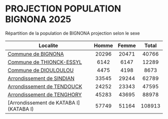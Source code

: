 # PROJECTION POPULATION BIGNONA 2025
	
Répartition de la population de BIGNONA projection selon le sexe
	
| Localite  | Homme | Femme | Total |
| --------- |:-----:|:-----:|:-----:|
| [Commune de BIGNONA](BIGNONA) | 20296 | 20471 | 40766 |
| [Commune de THIONCK-ESSYL](THIONCK-ESSYL) | 6142 | 6147 | 12289 |
| [Commune de DIOULOULOU](DIOULOULOU) | 4475 | 4198 | 8673 |
| [Arrondissement de SINDIAN](SINDIAN) | 33545 | 29244 | 62789 |
| [Arrondissement de TENDOUCK](TENDOUCK) | 24252 | 23343 | 47595 |
| [Arrondissement de TENGHORY](TENGHORY) | 45283 | 43695 | 88978 |
| [Arrondissement de KATABA I](KATABA I) | 57749 | 51164 | 108913 |
